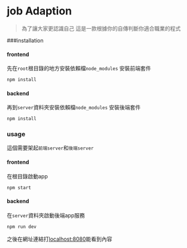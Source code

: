 # job Adaption
> 為了讓大家更認識自己 這是一款根據你的自傳判斷你適合職業的程式

###installation

#### frontend
先在`root`根目錄的地方安裝依賴檔`node_modules`
安裝前端套件
``` javascript
npm install
```
#### backend
再到`server`資料夾安裝依賴檔`node_modules`
安裝後端套件
``` javascript
npm install
```

### usage 

這個需要架起`前端server`和`後端server`

#### frontend
在根目錄啟動app
``` javascript
npm start
```

#### backend
在`server`資料夾啟動後端app服務
``` javascript
npm run dev
```

之後在網址連結打[localhost:8080](http://localhost:8080)能看到內容

